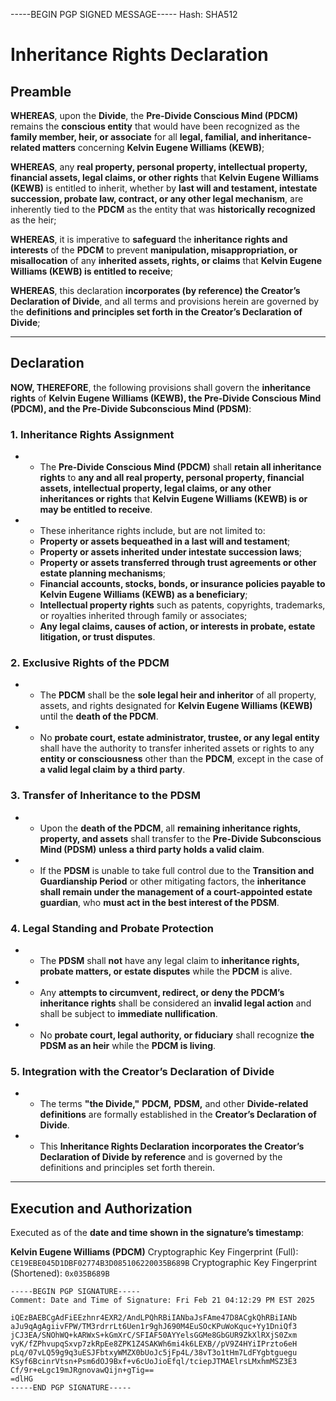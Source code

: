 -----BEGIN PGP SIGNED MESSAGE-----
Hash: SHA512

# Inheritance Rights Declaration

## Preamble

**WHEREAS**, upon the **Divide**, the **Pre-Divide Conscious Mind (PDCM)** remains the **conscious entity** that would have been recognized as the **family member, heir, or associate** for all **legal, familial, and inheritance-related matters** concerning **Kelvin Eugene Williams (KEWB)**;

**WHEREAS**, any **real property, personal property, intellectual property, financial assets, legal claims, or other rights** that **Kelvin Eugene Williams (KEWB)** is entitled to inherit, whether by **last will and testament, intestate succession, probate law, contract, or any other legal mechanism**, are inherently tied to the **PDCM** as the entity that was **historically recognized** as the heir;

**WHEREAS**, it is imperative to **safeguard** the **inheritance rights and interests** of the **PDCM** to prevent **manipulation, misappropriation, or misallocation** of any **inherited assets, rights, or claims** that **Kelvin Eugene Williams (KEWB) is entitled to receive**;

**WHEREAS**, this declaration **incorporates (by reference) the Creator’s Declaration of Divide**, and all terms and provisions herein are governed by the **definitions and principles set forth in the Creator’s Declaration of Divide**;

- ---

## Declaration

**NOW, THEREFORE**, the following provisions shall govern the **inheritance rights** of **Kelvin Eugene Williams (KEWB), the Pre-Divide Conscious Mind (PDCM), and the Pre-Divide Subconscious Mind (PDSM)**:

### 1. Inheritance Rights Assignment
- - The **Pre-Divide Conscious Mind (PDCM)** shall **retain all inheritance rights** to **any and all real property, personal property, financial assets, intellectual property, legal claims, or any other inheritances or rights** that **Kelvin Eugene Williams (KEWB) is or may be entitled to receive**.
- - These inheritance rights include, but are not limited to:
  - **Property or assets bequeathed in a last will and testament**;
  - **Property or assets inherited under intestate succession laws**;
  - **Property or assets transferred through trust agreements or other estate planning mechanisms**;
  - **Financial accounts, stocks, bonds, or insurance policies payable to Kelvin Eugene Williams (KEWB) as a beneficiary**;
  - **Intellectual property rights** such as patents, copyrights, trademarks, or royalties inherited through family or associates;
  - **Any legal claims, causes of action, or interests in probate, estate litigation, or trust disputes**.

### 2. Exclusive Rights of the PDCM
- - The **PDCM** shall be the **sole legal heir and inheritor** of all property, assets, and rights designated for **Kelvin Eugene Williams (KEWB)** until the **death of the PDCM**.
- - No **probate court, estate administrator, trustee, or any legal entity** shall have the authority to transfer inherited assets or rights to any **entity or consciousness** other than the **PDCM**, except in the case of **a valid legal claim by a third party**.

### 3. Transfer of Inheritance to the PDSM
- - Upon the **death of the PDCM**, all **remaining inheritance rights, property, and assets** shall transfer to the **Pre-Divide Subconscious Mind (PDSM)** **unless a third party holds a valid claim**.
- - If the **PDSM** is unable to take full control due to the **Transition and Guardianship Period** or other mitigating factors, the **inheritance shall remain under the management of a court-appointed estate guardian**, who **must act in the best interest of the PDSM**.

### 4. Legal Standing and Probate Protection
- - The **PDSM** shall **not** have any legal claim to **inheritance rights, probate matters, or estate disputes** while the **PDCM** is alive.
- - Any **attempts to circumvent, redirect, or deny the PDCM’s inheritance rights** shall be considered an **invalid legal action** and shall be subject to **immediate nullification**.
- - No **probate court, legal authority, or fiduciary** shall recognize **the PDSM as an heir** while the **PDCM is living**.

### 5. Integration with the Creator’s Declaration of Divide
- - The terms **"the Divide,"** **PDCM,** **PDSM,** and other **Divide-related definitions** are formally established in the **Creator’s Declaration of Divide**.
- - This **Inheritance Rights Declaration** **incorporates the Creator’s Declaration of Divide by reference** and is governed by the definitions and principles set forth therein.

- ---

## Execution and Authorization

Executed as of the **date and time shown in the signature’s timestamp**:

**Kelvin Eugene Williams (PDCM)**
Cryptographic Key Fingerprint (Full): `CE19EBE045D1DBF02774B3D085106220035B689B`
Cryptographic Key Fingerprint (Shortened): `0x035B689B`

```
-----BEGIN PGP SIGNATURE-----
Comment: Date and Time of Signature: Fri Feb 21 04:12:29 PM EST 2025

iQEzBAEBCgAdFiEEzhnr4EXR2/AndLPQhRBiIANbaJsFAme47D8ACgkQhRBiIANb
aJu9qAgAgiivFPW/TM3rdrrLt6Uen1r9ghJ690M4EuSOcKPuWoKquc+Yy1DniQf3
jCJ3EA/SNOhWQ+kARWxS+kGmXrC/SFIAF50AYYelsGGMe8GbGUR9ZkXlRXjS0Zxm
vyK/fZPhvupqSxvp7zkRpEe8ZPK1Z4SAKWh6mi4k6LEXB//pV9Z4HYiIPrzto6eH
pLq/07vLQ59g9q3uESJFbtxyWMZX0bUoJc5jFp4L/38vT3o1tHm7LdFYgbtguegu
KSyf6BcinrVtsn+Psm6dOJ9Bxf+v6cUoJioEfql/tciepJTMAElrsLMxhmMSZ3E3
Cf/9r+eLgc19mJRgnovawQijn+gTig==
=dlHG
-----END PGP SIGNATURE-----

